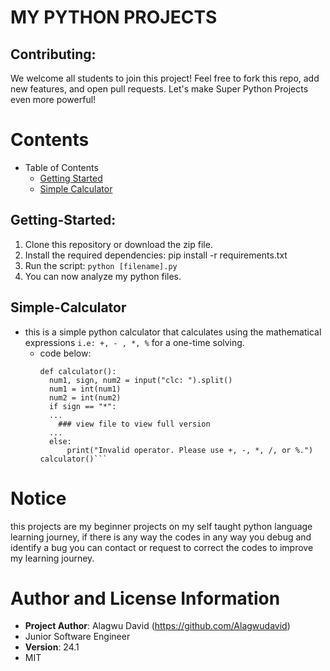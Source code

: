 # MY PYTHON PROJECTS

## Contributing:
We welcome all students to join this project!  Feel free to fork this repo, add new features, and open pull requests. Let's make Super Python Projects even more powerful!

# Contents
* Table of Contents
  * [Getting Started](#Getting-started)
  * [Simple Calculator](#)

## Getting-Started:
1. Clone this repository or download the zip file.
2. Install the required dependencies: pip install -r requirements.txt
3. Run the script: ```python [filename].py```
4. You can now analyze my python files.

## Simple-Calculator
- this is a simple python calculator that calculates using the mathematical expressions ```i.e: +, - , *, %``` for a one-time solving.
  - code below:
    ```
    def calculator():
      num1, sign, num2 = input("clc: ").split()
      num1 = int(num1)
      num2 = int(num2)
      if sign == "*":
      ...
        ### view file to view full version
      ...
      else:
          print("Invalid operator. Please use +, -, *, /, or %.")
    calculator()```

# Notice
this projects are my beginner projects on my self taught python language learning journey, if there is any way the codes in any way you debug and identify a bug you can contact or request to correct the codes to improve my learning journey.

# Author and License Information
+ **Project Author**: Alagwu David (https://github.com/Alagwudavid)
+ Junior Software Engineer
+ **Version**: 24.1
+ MIT